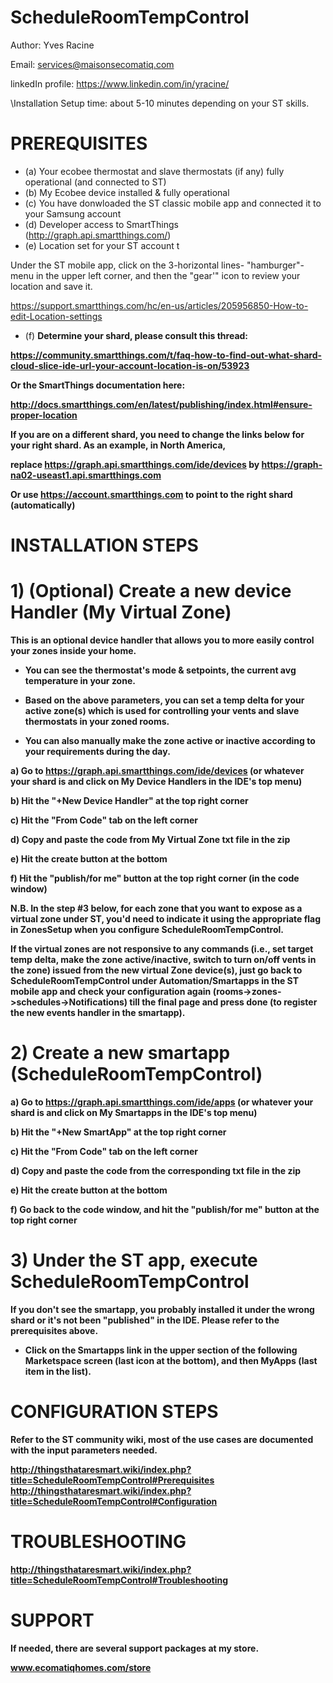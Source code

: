 ScheduleRoomTempControl
========================

Author: Yves Racine

Email: services@maisonsecomatiq.com

linkedIn profile: https://www.linkedin.com/in/yracine/

\Installation Setup time: about 5-10 minutes depending on your ST skills.


PREREQUISITES
=====================
- (a) Your ecobee thermostat and slave thermostats (if any) fully operational (and connected to ST)
- (b) My Ecobee device installed & fully operational
- (c) You have donwloaded the ST classic mobile app and connected it to your Samsung account
- (d) Developer access to SmartThings (http://graph.api.smartthings.com/)
- (e) Location set for your ST account  t  

Under the ST mobile app, click on the 3-horizontal lines- "hamburger"- menu in the upper left corner, and then the "gear'" icon to review your location and save it.

https://support.smartthings.com/hc/en-us/articles/205956850-How-to-edit-Location-settings

-  (f) <b> Determine your shard, please consult this thread: 
  
https://community.smartthings.com/t/faq-how-to-find-out-what-shard-cloud-slice-ide-url-your-account-location-is-on/53923
  
Or the SmartThings documentation here:

http://docs.smartthings.com/en/latest/publishing/index.html#ensure-proper-location

If you are on a different shard, you need to change the links below for your right shard. 
As an example, in North America, 

replace https://graph.api.smartthings.com/ide/devices by https://graph-na02-useast1.api.smartthings.com


Or use   https://account.smartthings.com to point to the right shard (automatically)



INSTALLATION STEPS
=====================


# 1) (Optional) Create a new device Handler (My Virtual Zone)

This is an optional device handler that allows you to more easily control your zones
inside your home. 

- You can see the thermostat's mode & setpoints, the current avg temperature in your zone. 

- Based on the above parameters, you can set a temp delta
for your active zone(s) which is used for controlling your vents and slave thermostats in your zoned rooms. 

- You can also manually make the zone active or inactive according to
your requirements during the day.

a) Go to https://graph.api.smartthings.com/ide/devices    (or whatever your shard is and click on My Device Handlers in the IDE's top menu)

b) Hit the "+New Device Handler" at the top right corner

c) Hit the "From Code" tab on the left corner

d) Copy and paste the code  from My Virtual Zone txt file in the zip 

e) Hit the create button at the bottom

f) Hit the "publish/for me" button at the top right corner (in the code window)

N.B. <b> In the step #3 below, for each zone that you want to expose as a virtual zone under ST, you'd need to
indicate it using the appropriate flag in ZonesSetup when you configure ScheduleRoomTempControl.

If the virtual zones are not responsive to any commands (i.e., set target temp delta, make the zone active/inactive, switch to turn on/off vents in the zone) issued from the new virtual Zone device(s), just go back to ScheduleRoomTempControl under Automation/Smartapps in the ST mobile app and check your configuration again (rooms->zones->schedules->Notifications) till the final page and press done (to register the new events handler in the smartapp).</b>


# 2) Create a new smartapp (ScheduleRoomTempControl)


a) Go to https://graph.api.smartthings.com/ide/apps     (or whatever your shard is and click on My Smartapps in the IDE's top menu)

b) Hit the "+New SmartApp" at the top right corner

c) Hit the "From Code" tab on the left corner

d) Copy and paste the code  from the corresponding txt file in the zip

e) Hit the create button at the bottom


f) Go back to the code window, and hit the "publish/for me" button at the top right corner 


# 3) Under the ST app, execute ScheduleRoomTempControl

If you don't see the smartapp, you probably installed it under the wrong shard or it's not been "published" in the IDE. Please refer to the prerequisites above.

- Click on the Smartapps link in the upper section of the following Marketspace screen (last icon at the bottom), and then MyApps (last item in the list).


CONFIGURATION STEPS
=====================

Refer to the ST community wiki, most of the use cases are documented with the input parameters needed.


http://thingsthataresmart.wiki/index.php?title=ScheduleRoomTempControl#Prerequisites
http://thingsthataresmart.wiki/index.php?title=ScheduleRoomTempControl#Configuration


TROUBLESHOOTING
=====================

http://thingsthataresmart.wiki/index.php?title=ScheduleRoomTempControl#Troubleshooting


SUPPORT
========

If needed, there are several support packages at my store.

www.ecomatiqhomes.com/store


